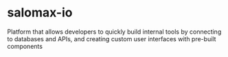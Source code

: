 # salomax-io
Platform that allows developers to quickly build internal tools by connecting to databases and APIs, and creating custom user interfaces with pre-built components
